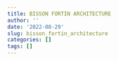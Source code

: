 ```yaml
---
title: BISSON FORTIN ARCHITECTURE
author: ''
date: '2022-08-29'
slug: bisson_fortin_architecture
categories: []
tags: []
---
```

